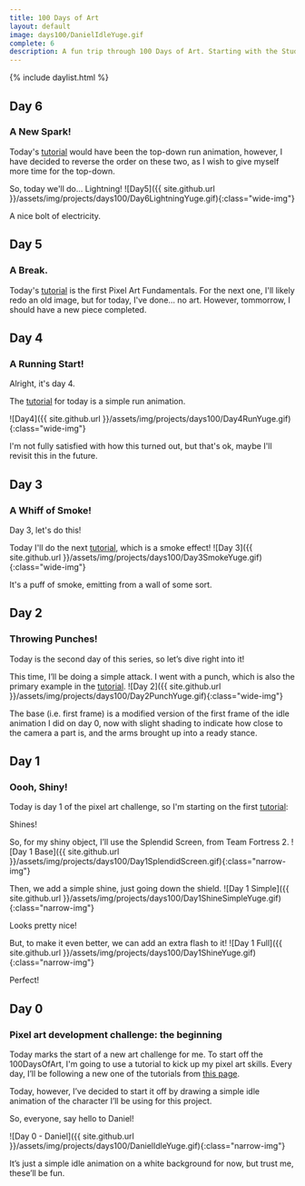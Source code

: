 ```yaml
---
title: 100 Days of Art
layout: default
image: days100/DanielIdleYuge.gif
complete: 6
description: A fun trip through 100 Days of Art. Starting with the Studio Mini Boss Pixel Art Tutorials
---
```


{% include daylist.html %}

## Day 6
### A New Spark!
Today's [tutorial](http://blog.studiominiboss.com/pixelart) would have been the top-down run animation, however, I have decided to reverse the order on these two, as I wish to give myself more time for the top-down.

So, today we'll do... Lightning!
![Day5]({{ site.github.url }}/assets/img/projects/days100/Day6LightningYuge.gif){:class="wide-img"}

A nice bolt of electricity.

## Day 5
### A Break.
Today's [tutorial](http://blog.studiominiboss.com/pixelart) is the first Pixel Art Fundamentals. For the next one, I'll likely redo an old image, but for today, I've done... no art. However, tommorrow, I should have a new piece completed.

## Day 4
### A Running Start!
Alright, it's day 4.

The [tutorial](http://blog.studiominiboss.com/pixelart) for today is a simple run animation.

![Day4]({{ site.github.url }}/assets/img/projects/days100/Day4RunYuge.gif){:class="wide-img"}

I'm not fully satisfied with how this turned out, but that's ok, maybe I'll revisit this in the future.

## Day 3
### A Whiff of Smoke!
Day 3, let's do this!

Today I'll do the next [tutorial](http://blog.studiominiboss.com/pixelart), which is a smoke effect!
![Day 3]({{ site.github.url }}/assets/img/projects/days100/Day3SmokeYuge.gif){:class="wide-img"}

It's a puff of smoke, emitting from a wall of some sort.

## Day 2
### Throwing Punches!
Today is the second day of this series, so let’s dive right into it!

This time, I’ll be doing a simple attack. I went with a punch, which is also the primary example in the [tutorial](http://blog.studiominiboss.com/pixelart).
![Day 2]({{ site.github.url }}/assets/img/projects/days100/Day2PunchYuge.gif){:class="wide-img"}

The base (i.e. first frame) is a modified version of the first frame of the idle animation I did on day 0, now with slight shading to indicate how close to the camera a part is, and the arms brought up into a ready stance.


## Day 1
### Oooh, Shiny!
Today is day 1 of the pixel art challenge, so I'm starting on the first [tutorial](http://blog.studiominiboss.com/pixelart):

Shines!

So, for my shiny object, I’ll use the Splendid Screen, from Team Fortress 2.
![Day 1 Base]({{ site.github.url }}/assets/img/projects/days100/Day1SplendidScreen.gif){:class="narrow-img"}

Then, we add a simple shine, just going down the shield.
![Day 1 Simple]({{ site.github.url }}/assets/img/projects/days100/Day1ShineSimpleYuge.gif){:class="narrow-img"}

Looks pretty nice!

But, to make it even better, we can add an extra flash to it!
![Day 1 Full]({{ site.github.url }}/assets/img/projects/days100/Day1ShineYuge.gif){:class="narrow-img"}

Perfect!


## Day 0
### Pixel art development challenge: the beginning

Today marks the start of a new art challenge for me. To start off the 100DaysOfArt, I'm going to use a tutorial to kick up my pixel art skills. Every day, I’ll be following a new one of the tutorials from [this page](http://blog.studiominiboss.com/pixelart).

Today, however, I’ve decided to start it off by drawing a simple idle animation of the character I’ll be using for this project.

So, everyone, say hello to Daniel!

![Day 0 - Daniel]({{ site.github.url }}/assets/img/projects/days100/DanielIdleYuge.gif){:class="narrow-img"}

It’s just a simple idle animation on a white background for now, but trust me, these’ll be fun.
